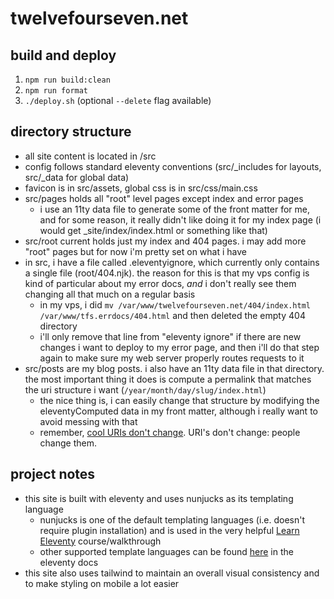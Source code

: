 # twelvefourseven.net

## build and deploy
1. `npm run build:clean`
2. `npm run format`
3. `./deploy.sh` (optional `--delete` flag available)

## directory structure
- all site content is located in /src
- config follows standard eleventy conventions (src/_includes for layouts, src/_data for global data)
- favicon is in src/assets, global css is in src/css/main.css
- src/pages holds all "root" level pages except index and error pages
    - i use an 11ty data file to generate some of the front matter for me, and for some reason, it really didn't like doing it for my index page (i would get _site/index/index.html or something like that)
- src/root current holds just my index and 404 pages. i may add more "root" pages but for now i'm pretty set on what i have
- in src, i have a file called .eleventyignore, which currently only contains a single file (root/404.njk). the reason for this is that my vps config is kind of particular about my error docs, *and* i don't really see them changing all that much on a regular basis
    - in my vps, i did `mv /var/www/twelvefourseven.net/404/index.html /var/www/tfs.errdocs/404.html` and then deleted the empty 404 directory
    - i'll only remove that line from "eleventy ignore" if there are new changes i want to deploy to my error page, and then i'll do that step again to make sure my web server properly routes requests to it
- src/posts are my blog posts. i also have an 11ty data file in that directory. the most important thing it does is compute a permalink that matches the uri structure i want (`/year/month/day/slug/index.html`)
    - the nice thing is, i can easily change that structure by modifying the eleventyComputed data in my front matter, although i really want to avoid messing with that
    - remember, [cool URIs don't change](https://www.w3.org/Provider/Style/URI). URI's don't change: people change them.

## project notes
- this site is built with eleventy and uses nunjucks as its templating language
    - nunjucks is one of the default templating languages (i.e. doesn't require plugin installation) and is used in the very helpful [Learn Eleventy](https://learn-eleventy.pages.dev/) course/walkthrough
    - other supported template languages can be found [here](https://www.11ty.dev/docs/languages/) in the eleventy docs
- this site also uses tailwind to maintain an overall visual consistency and to make styling on mobile a lot easier